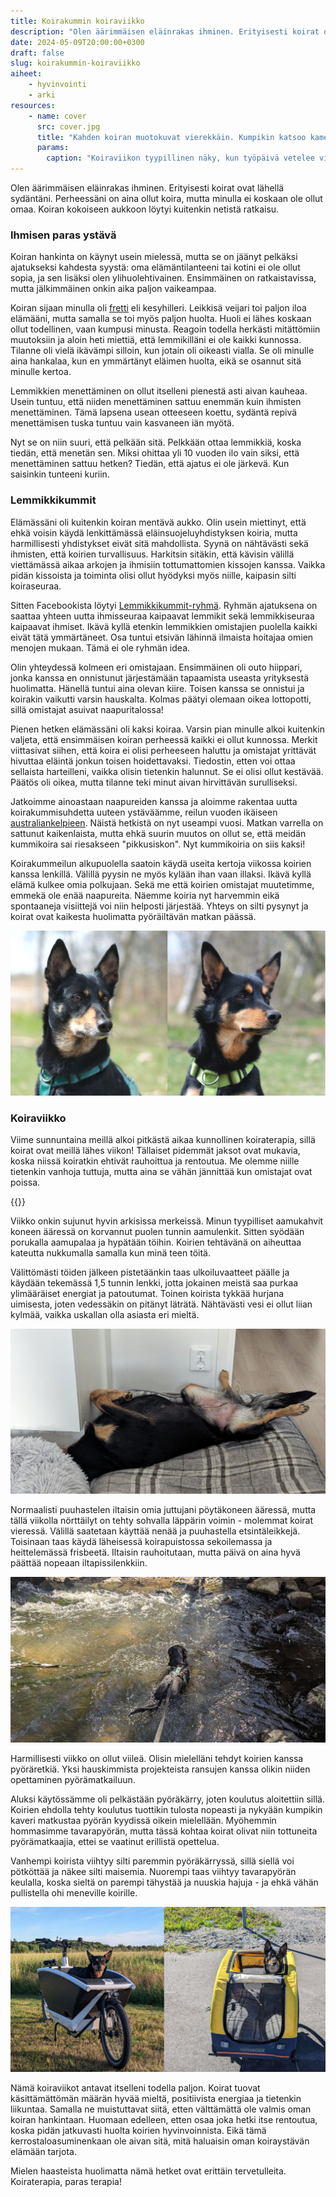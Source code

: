 ```yaml
---
title: Koirakummin koiraviikko
description: "Olen äärimmäisen eläinrakas ihminen. Erityisesti koirat ovat lähellä sydäntäni. Perheessäni on aina ollut koira, mutta minulla ei koskaan ole ollut omaa. Koiran kokoiseen aukkoon löytyi kuitenkin netistä ratkaisu."
date: 2024-05-09T20:00:00+0300
draft: false
slug: koirakummin-koiraviikko
aiheet:
    - hyvinvointi
    - arki
resources:
    - name: cover
      src: cover.jpg
      title: "Kahden koiran muotokuvat vierekkäin. Kumpikin katsoo kameran ohi oikealle korvat pystyssä."
      params:
        caption: "Koiraviikon tyypillinen näky, kun työpäivä vetelee viimeisiään. Vaativat katseet huutavat lenkille lähtemistä."
---
```

Olen äärimmäisen eläinrakas ihminen. Erityisesti koirat ovat lähellä sydäntäni. Perheessäni on aina ollut koira, mutta minulla ei koskaan ole ollut omaa. Koiran kokoiseen aukkoon löytyi kuitenkin netistä ratkaisu.

<!--more-->

### Ihmisen paras ystävä

Koiran hankinta on käynyt usein mielessä, mutta se on jäänyt pelkäksi ajatukseksi kahdesta syystä: oma elämäntilanteeni tai kotini ei ole ollut sopia, ja sen lisäksi olen ylihuolehtivainen. Ensimmäinen on ratkaistavissa, mutta jälkimmäinen onkin aika paljon vaikeampaa.

Koiran sijaan minulla oli [fretti](https://fi.wikipedia.org/wiki/Fretti) eli kesyhilleri. Leikkisä veijari toi paljon iloa elämääni, mutta samalla se toi myös paljon huolta. Huoli ei lähes koskaan ollut todellinen, vaan kumpusi minusta. Reagoin todella herkästi mitättömiin muutoksiin ja aloin heti miettiä, että lemmikilläni ei ole kaikki kunnossa. Tilanne oli vielä ikävämpi silloin, kun jotain oli oikeasti vialla. Se oli minulle aina hankalaa, kun en ymmärtänyt eläimen huolta, eikä se osannut sitä minulle kertoa.

Lemmikkien menettäminen on ollut itselleni pienestä asti aivan kauheaa. Usein tuntuu, että niiden menettäminen sattuu enemmän kuin ihmisten menettäminen. Tämä lapsena usean otteeseen koettu, sydäntä repivä menettämisen tuska tuntuu vain kasvaneen iän myötä.

Nyt se on niin suuri, että pelkään sitä. Pelkkään ottaa lemmikkiä, koska tiedän, että menetän sen. Miksi ohittaa yli 10 vuoden ilo vain siksi, että menettäminen sattuu hetken? Tiedän, että ajatus ei ole järkevä. Kun saisinkin tunteeni kuriin.

### Lemmikkikummit

Elämässäni oli kuitenkin koiran mentävä aukko. Olin usein miettinyt, että ehkä voisin käydä lenkittämässä eläinsuojeluyhdistyksen koiria, mutta harmillisesti yhdistykset eivät sitä mahdollista. Syynä on nähtävästi sekä ihmisten, että koirien turvallisuus. Harkitsin sitäkin, että kävisin välillä viettämässä aikaa arkojen ja ihmisiin tottumattomien kissojen kanssa. Vaikka pidän kissoista ja toiminta olisi ollut hyödyksi myös niille, kaipasin silti koiraseuraa.

Sitten Facebookista löytyi [Lemmikkikummit-ryhmä](https://www.facebook.com/groups/lemmikkikummit/). Ryhmän ajatuksena on saattaa yhteen uutta ihmisseuraa kaipaavat lemmikit sekä lemmikkiseuraa kaipaavat ihmiset. Ikävä kyllä etenkin lemmikkien omistajien puolella kaikki eivät tätä ymmärtäneet. Osa tuntui etsivän lähinnä ilmaista hoitajaa omien menojen mukaan. Tämä ei ole ryhmän idea.

Olin yhteydessä kolmeen eri omistajaan. Ensimmäinen oli outo hiippari, jonka kanssa en onnistunut järjestämään tapaamista useasta yrityksestä huolimatta. Hänellä tuntui aina olevan kiire. Toisen kanssa se onnistui ja koirakin vaikutti varsin hauskalta. Kolmas päätyi olemaan oikea lottopotti, sillä omistajat asuivat naapuritalossa!

Pienen hetken elämässäni oli kaksi koiraa. Varsin pian minulle alkoi kuitenkin valjeta, että ensimmäisen koiran perheessä kaikki ei ollut kunnossa. Merkit viittasivat siihen, että koira ei olisi perheeseen haluttu ja omistajat yrittävät hivuttaa eläintä jonkun toisen hoidettavaksi. Tiedostin, etten voi ottaa sellaista harteilleni, vaikka olisin tietenkin halunnut. Se ei olisi ollut kestävää. Päätös oli oikea, mutta tilanne teki minut aivan hirvittävän surulliseksi.

Jatkoimme ainoastaan naapureiden kanssa ja aloimme rakentaa uutta koirakummisuhdetta uuteen ystäväämme, reilun vuoden ikäiseen [australiankelpieen](https://fi.wikipedia.org/wiki/Australiankelpie). Näistä hetkistä on nyt useampi vuosi. Matkan varrella on sattunut kaikenlaista, mutta ehkä suurin muutos on ollut se, että meidän kummikoira sai riesakseen "pikkusiskon". Nyt kummikoiria on siis kaksi!

Koirakummeilun alkupuolella saatoin käydä useita kertoja viikossa koirien kanssa lenkillä. Välillä pyysin ne myös kylään ihan vaan illaksi. Ikävä kyllä elämä kulkee omia polkujaan. Sekä me että koirien omistajat muutetimme, emmekä ole enää naapureita. Näemme koiria nyt harvemmin eikä spontaaneja visiittejä voi niin helposti järjestää. Yhteys on silti pysynyt ja koirat ovat kaikesta huolimatta pyöräiltävän matkan päässä.

![Kahden koiran muotokuvat vierekkäin. Kumpikin katsoo kameran ohi oikealle korvat pystyssä.](koirat.jpg 'Meidän kummikoirat. Vasemmalla on alkuperäinen ransu ja oikealla hänen riivattu "pikkusisko".')

### Koiraviikko

Viime sunnuntaina meillä alkoi pitkästä aikaa kunnollinen koiraterapia, sillä koirat ovat meillä lähes viikon! Tällaiset pidemmät jaksot ovat mukavia, koska niissä koiratkin ehtivät rauhoittua ja rentoutua. Me olemme niille tietenkin vanhoja tuttuja, mutta aina se vähän jännittää kun omistajat ovat poissa.

{{<cover>}}

Viikko onkin sujunut hyvin arkisissa merkeissä. Minun tyypilliset aamukahvit koneen ääressä on korvannut puolen tunnin aamulenkit. Sitten syödään porukalla aamupalaa ja hypätään töihin. Koirien tehtävänä on aiheuttaa kateutta nukkumalla samalla kun minä teen töitä.

Välittömästi töiden jälkeen pistetäänkin taas ulkoiluvaatteet päälle ja käydään tekemässä 1,5 tunnin lenkki, jotta jokainen meistä saa purkaa ylimääräiset energiat ja patoutumat. Toinen koirista tykkää hurjana uimisesta, joten vedessäkin on pitänyt läträtä. Nähtävästi vesi ei ollut liian kylmää, vaikka uskallan olla asiasta eri mieltä.

![Koira makaa omalla patjallaan selällään, takajalat levällään. Koiran pää on toisen patjan alla piilossa.](maanantai.jpg "Maanantain työmotivaatiota sai hakea, kun vieressä työskennellään tähän tyyliin.")

Normaalisti puuhastelen iltaisin omia juttujani pöytäkoneen ääressä, mutta tällä viikolla nörttäilyt on tehty sohvalla läppärin voimin - molemmat koirat vieressä. Välillä saatetaan käyttää nenää ja puuhastella etsintäleikkejä. Toisinaan taas käydä läheisessä koirapuistossa sekoilemassa ja heittelemässä frisbeetä. Iltaisin rauhoitutaan, mutta päivä on aina hyvä päättää nopeaan iltapissilenkkiin.

![Koira rypee matalassa purossa. Koiralla on jalat pohjassa ja vesi ei aivan yllä sen selän yli. Purossa on paljon keskikokoisia kiviä.](uinti.jpg "Kevät on ollut kylmä, mutta nähtävästi vesi ei ole koskaan liian kylmää rypemiseen.")

Harmillisesti viikko on ollut viileä. Olisin mielelläni tehdyt koirien kanssa pyöräretkiä. Yksi hauskimmista projekteista ransujen kanssa olikin niiden opettaminen pyörämatkailuun.

Aluksi käytössämme oli pelkästään pyöräkärry, joten koulutus aloitettiin sillä. Koirien ehdolla tehty koulutus tuottikin tulosta nopeasti ja nykyään kumpikin kaveri matkustaa pyörän kyydissä oikein mielellään. Myöhemmin hommasimme tavarapyörän, mutta tässä kohtaa koirat olivat niin tottuneita pyörämatkaajia, ettei se vaatinut erillistä opettelua.

Vanhempi koirista viihtyy silti paremmin pyöräkärryssä, sillä siellä voi pötköttää ja näkee silti maisemia. Nuorempi taas viihtyy tavarapyörän keulalla, koska sieltä on parempi tähystää ja nuuskia hajuja - ja ehkä vähän pullistella ohi meneville koirille.

![Kaksi kuvaa rinnakkain. Vasemmalla koira seisoo tavarapyörän etulaatikossa. Oikealla koira istuu pyöräkärryssä ja kurkistelee kattoluukusta.](pyoraily.jpg "Kuvia viime kesän pyöräreissuilta. Kumpikin esittelee omaa suosikkitapaansa matkustaa.")

Nämä koiraviikot antavat itselleni todella paljon. Koirat tuovat käsittämättömän määrän hyvää mieltä, positiivista energiaa ja tietenkin liikuntaa. Samalla ne muistuttavat siitä, etten välttämättä ole valmis oman koiran hankintaan. Huomaan edelleen, etten osaa joka hetki itse rentoutua, koska pidän jatkuvasti huolta koirien hyvinvoinnista. Eikä tämä kerrostaloasuminenkaan ole aivan sitä, mitä haluaisin oman koiraystävän elämään tarjota.

Mielen haasteista huolimatta nämä hetket ovat erittäin tervetulleita. Koiraterapia, paras terapia!
